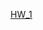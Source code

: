 <a href = "[HW_1.md](https://github.com/VladVys/Homework_for_YlaB/blob/89f3f369a749918d4d64b93db948bc55a4a5f97f/HW_1.md)https://github.com/VladVys/Homework_for_YlaB/blob/89f3f369a749918d4d64b93db948bc55a4a5f97f/HW_1.md">HW_1</a>
